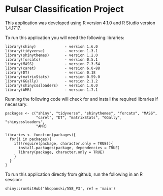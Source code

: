 # Pulsar Classification Project

This application was developed using R version 4.1.0 and R Studio version 1.4.1717.

To run this application you will need the following libraries:

```
library(shiny)             - version 1.6.0
library(tidyverse)         - version 1.3.1   
library(shinythemes)       - version 1.2.0  
library(forcats)           - version 0.5.1  
library(MASS)              - version 7.3-54    
library(caret)             - version 6.0-88    
library(DT)                - version 0.18    
library(matrixStats)       - version 0.59.0  
library(GGally)            - version 2.1.2  
library(shinycssloaders)   - version 1.0.0  
library(AMR)               - version 1.7.1
```

Running the following code will check for and install the required libraries if necessary:

```
packages <- c("shiny", "tidyverse", "shinythemes", "forcats", "MASS", 
              "caret", "DT", "matrixStats", "GGally", "shinycssloaders", 
              "AMR)

libraries <- function(packages){
  for(i in packages){
    if(!require(package, character.only = TRUE)){
      install.packages(package, dependencies = TRUE)
      library(package, character.only = TRUE)
    }
  }
}
```

To run this application directly from github, run the following in an R session:
```
shiny::runGitHub('hkopanski/558_P3', ref = 'main')
```
